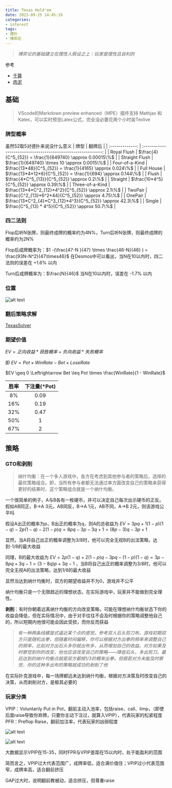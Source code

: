 ```yaml
---
title: Texas Hold'em
date: 2023-09-25 14:45:19
categories:
- interest
tags:
- 德扑
- 博弈论
---
```


> *博弈论的基础建立在理性人假设之上：玩家是理性且自利的*

<!--more-->

参考
- [千算](https://space.bilibili.com/2143447)
- [肉泥](https://space.bilibili.com/3493289139374850)

## 基础
> VScode的Markdown preview enhanced（MPE）插件支持 Mathjax 和 Katex，可以实时预览Latex公式，完全没必要花两个小时装Texlive

### 牌型概率
虽然52取5对德扑来说没什么意义
|      牌型       |                            翻牌后                            |
| :-------------: | :----------------------------------------------------------: |
|   Royal Flush   |  $\frac{4}{C^5_{52}} = \frac{1}{649740} \approx 0.00015\%$   |
| Straight Flush  |        $\frac{1}{649740} \times 10 \approx  0.0015\%$        |
| Four-of-a-Kind  |  $\frac{13*48}{C^5_{52}} = \frac{1}{4165} \approx 0.024\%$   |
|   Full House    | $\frac{13*4*12*6}{C^5_{52}} = \frac{1}{694} \approx 0.144\%$ |
|      Flush      |         $\frac{4*C^5_{13}}{C^5_{52}} \approx 0.2\%$          |
|    Straight     |           $\frac{10*4^5}{C^5_{52}} \approx 0.39\%$           |
| Three-of-a-Kind |      $\frac{13*4*C^2_{12}*4^2}{C^5_{52}} \approx 2.1\%$      |
|     TwoPair     |      $\frac{C^2_{13}*6^2*44}{C^5_{52}} \approx 4.75\%$       |
|     OnePair     |  $\frac{13*C^2_{4}*C^3_{12}*4^3}{C^5_{52}} \approx 42.3\%$   |
|     Single      |       $\frac{C^5_{13} * 4^5}{C^5_{52}} \approx 50.7\%$       |

### 四二法则
Flop后听N张牌，则最终成牌的概率约为4N%，Turn后听N张牌，则最终成牌的概率约为2N%

Flop后成牌概率为：$1 -(\frac{47-N }{47} \times \frac{46-N}{46} ) = \frac{93N-N^2}{47\times46}$
在Desmos中可以看出，当N在10以内时，四二法则的误差在 +1.6% 以内

Turn后成牌概率为：$\frac{N}{46}$
当N在10以内时，误差在 -1.7% 以内

### 位置

![alt text](image1.png)


### 翻后策略求解
[TexasSolver](https://github.com/bupticybee/TexasSolver)

### 期望价值
$EV = 正向收益 * 获胜概率 + 负向收益 * 失败概率$

即 $EV = Pot \times WinRate - Bet \times LoseRate$

$EV \geq 0 \Leftrightarrow Bet \leq Pot \times \frac{WinRate}{1 - WinRate}$

| 胜率  | 下注量(*Pot) |
| :---: | :----------: |
|  8%   |     0.09     |
|  16%  |     0.19     |
|  32%  |     0.47     |
|  50%  |      1       |
|  67%  |      2       |



## 策略

### GTO和剥削

> 纳什均衡：在一个多人游戏中，各方在考虑到其他参与者的策略后，选择的最优策略组合。即，当所有参与者都无法通过单方面改变自己的策略来获得更好的结果时，这个策略组合就是一个纳什均衡。

一个很简单的例子，A与B各有一枚硬币，并可以决定自己每次出示硬币的正反。假如AB同正，B->A 3元，AB同反，B->A 1元，AB不同，A->B 2元，则该游戏公平吗

假设A出正的概率为p，B出正的概率为q，则A的总收益为 $EV = 3pq + 1(1-p)(1-q) - 2p(1-q) - 2(1-p)q = 8pq -3p -3q + 1 = (8p-3)q -3p +1$

显然，当A将自己出正的概率调整为3/8时，他可以完全无视B的出法策略，达到-1/8的最大收益

同理，B的最大收益为 $EV = 2p(1-q)+2(1-p)q-3pq-(1-p)(1-q) = 3p - 8pq + 3q - 1 =(3-8q)p + 3q - 1$ ，当B将自己出正的概率调整为3/8时，他可以完全无视A的出法策略，达到1/8的最大收益

显然当达到纳什均衡时，双方的期望收益并不为0，游戏并不公平

纳什均衡只是一个无限趋近的理想状态，在实际游戏中，玩家并不能做到完全理性。

**剥削**：有时你朝着远离纳什均衡的方向改变策略，可能在理想纳什均衡状态下你的收益会降低，但在实际情况中，由于对手往往不会及时根据你的策略调整他自己的，所以短期内他很可能会因此受损，而你反而获益

> *有一种两条线螺旋式逼近某个点的感觉。参考双人石头剪刀布，游戏初期双方只是随机出拳，但随着时间偏移，你可以根据对方出拳的频率来调整自己的频率，比如对方出石头多你就出布多，从而增加自己的收益。对方如果及时察觉到你的改变，他也应该改变自己的策略——降低石头，多出剪刀。最后达到的纳什均衡点就是双方都按1/3的概率出拳。但假若对方未能及时察觉，你的这种多出布的策略就成功的剥削了他*

在实际扑克游戏中，每一场牌都远未达到纳什均衡，根据对方决策及时改变自己的决策，从而剥削对方，是极其必要的


### 玩家分类
VPIP：Voluntarily Put in Pot，翻前主动入池率，包括raise、call、limp，（即使后面raise导致你弃牌，只要你主动下注过，就算入VPIP），代表玩家的松紧程度
PFR：Preflop Raise，翻前加注率，代表玩家的凶弱程度

![alt text](image2.png)

![alt text](image3.png)

大数据显示VPIP在15-35，同时FPR与VPIP差距在15以内时，处于能盈利的范围

简而言之，VPIP过大代表范围广，成牌率低，适合满价值住；VPIP过小代表范围窄，成牌率高，适合翻前挤压

GAP过大时，说明翻前教被动，适合挤压，但尊重raise





